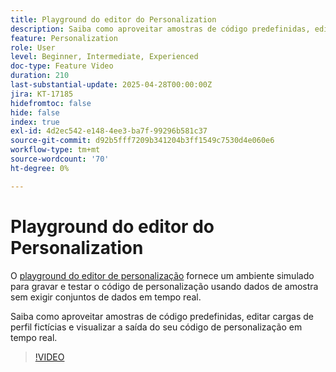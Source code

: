 ```yaml
---
title: Playground do editor do Personalization
description: Saiba como aproveitar amostras de código predefinidas, editar cargas de perfil fictícias e visualizar a saída do seu código de personalização em tempo real.
feature: Personalization
role: User
level: Beginner, Intermediate, Experienced
doc-type: Feature Video
duration: 210
last-substantial-update: 2025-04-28T00:00:00Z
jira: KT-17185
hidefromtoc: false
hide: false
index: true
exl-id: 4d2ec542-e148-4ee3-ba7f-99296b581c37
source-git-commit: d92b5fff7209b341204b3ff1549c7530d4e060e6
workflow-type: tm+mt
source-wordcount: '70'
ht-degree: 0%

---
```


# Playground do editor do Personalization

O [playground do editor de personalização](https://experienceleague.adobe.com/en/apps/journey-optimizer/ajo-personalization#) fornece um ambiente simulado para gravar e testar o código de personalização usando dados de amostra sem exigir conjuntos de dados em tempo real.

Saiba como aproveitar amostras de código predefinidas, editar cargas de perfil fictícias e visualizar a saída do seu código de personalização em tempo real.

>[!VIDEO](https://video.tv.adobe.com/v/3457868/?learn=on&enablevpops)
